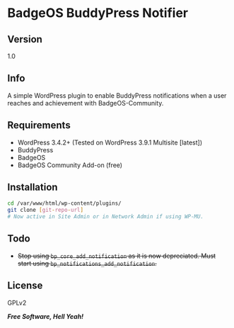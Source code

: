 BadgeOS BuddyPress Notifier
=========

Version
----
1.0

Info
------------

A simple WordPress plugin to enable BuddyPress notifications when a user reaches and achievement with BadgeOS-Community.

Requirements
-------------

* WordPress 3.4.2+ (Tested on WordPress 3.9.1 Multisite [latest])
* BuddyPress
* BadgeOS
* BadgeOS Community Add-on (free)

Installation
--------------

```sh
cd /var/www/html/wp-content/plugins/
git clone [git-repo-url]
# Now active in Site Admin or in Network Admin if using WP-MU.
```

Todo
--------------
* <strike>Stop using `bp_core_add_notification` as it is now depreciated. Must start using `bp_notifications_add_notification`.</strike>

License
----

GPLv2


***Free Software, Hell Yeah!***
